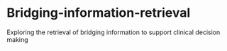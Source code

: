 # Bridging-information-retrieval
Exploring the retrieval of bridging information to support clinical decision making

